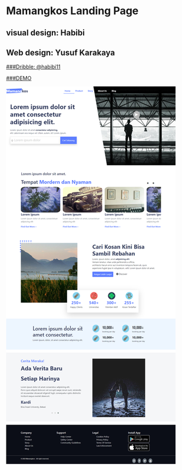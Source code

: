 # Mamangkos Landing Page
## visual design: Habibi
## Web design: Yusuf Karakaya
[###Dribble: @habibi11](https://dribbble.com/shots/14860326-Mamangkos-Landing-Page)

[###DEMO](https://yk-frontend.netlify.app)






![Screenshot](https://raw.githubusercontent.com/ykyazilim/html-template/master/mamongkos-yk.jpg?token=AOYFWM7FCYQKNEE3BJD27XDAAAJK4)

